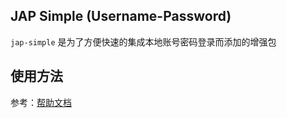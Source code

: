 ## JAP Simple (Username-Password)

`jap-simple` 是为了方便快速的集成本地账号密码登录而添加的增强包

## 使用方法

参考：[帮助文档](https://justauth.plus/quickstart/jap-simple.html)